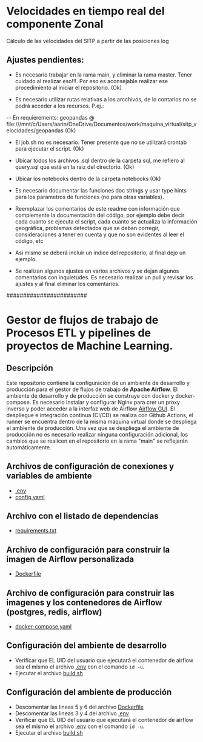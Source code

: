 # Velocidades en tiempo real del componente Zonal

Cálculo de las velocidades del SITP a partir de las posiciones log

## Ajustes pendientes:
 * Es necesario trabajar en la rama main, y eliminar la rama master. Tener cuidado al realizar eso!!!. Por eso es aconsejable realizar ese procedimiento al iniciar el repositorio. (Ok)
 
 * Es necesario utilizar rutas relativas a los arcchivos, de lo contarios no se podrá acceder a los recursos. P.ej.:
 
 -- En requierements: geopandas @ file:///mnt/c/Users/aarin/OneDrive/Documentos/work/maquina_virtual/sitp_velocidades/geopandas (Ok)
 
 * El job.sh no es necesario. Tener presente que no se utilizará crontab para ejecutar el script. (Ok)
 
 * Ubicar todos los archivos .sql dentro de la carpeta sql, me refiero al query.sql que está en la raiz del directorio. (Ok)

 * Ubicar los notebooks dentro de la carpeta notebooks (Ok)
 
 * Es necesario documentar las funciones doc strings y usar type hints para los parametros de funciones (no para otras variables).
 
 * Reemplazar los comentarios de este readme con información que complemente la documentación del código, por ejemplo debe decir cada cuanto se ejecuta el script, cada cuanto se actualiza la información geográfica, problemas detectados que se deban corregir, consideraciones a tener en cuenta y que no son evidentes al leer el código, etc
 
 * Así mismo se deberá incluir un indice del repositorio, al final dejo un ejemplo.

 * Se realizan algunos ajustes en varios archivos y se dejan algunos comentarios con inquietudes. Es necesario realizar un pull y revisar los ajustes y al final eliminar los comentarios.



########################




# Gestor de flujos de trabajo de Procesos ETL y pipelines de proyectos de Machine Learning.

## Descripción
Este repositorio contiene la configuración de un ambiente de desarrollo y producción para el gestor de flujos de trabajo de **Apache Airflow**.
El ambiente de desarrollo y de producción se construye con docker y docker-compose.
Es necesario instalar y configurar Nginx para crer un proxy inverso y poder acceder a la interfaz web de Airflow [Airflow GUI](http://20.110.226.237/airflow/).
El despliegue e integración continua (CI/CD) se realiza con Github Actions, el runner se encuentra dentro de la misma máquina virtual donde se despliega el ambiente de producción. 
Una vez que se despliega el ambiente de producción no es necesario realizar ninguna configuración adicional, los cambios que se realicen en el repositorio en la rama "main" se reflejarán automáticamente.

## Archivos de configuración de conexiones y variables de ambiente
* [.env](./.env)
* [config.yaml](./scripts/config.yaml)

## Archivo con el listado de dependencias
* [requirements.txt](./requirements.txt)

## Archivo de configuración para construir la imagen de Airflow personalizada
* [Dockerfile](./Dockerfile)

## Archivo de configuración para construir las imagenes y los contenedores de Airflow (postgres, redis, airflow)
* [docker-compose.yaml](./docker-compose.yaml)

## Configuración del ambiente de desarrollo
* Verificar que EL UID del usuario que ejecutará el contenedor de airflow sea el mismo el archivo [.env](./.env) con el comando `id -u`.
* Ejecutar el archivo [build.sh](./build.sh)

## Configuración del ambiente de producción
* Descomentar las lineas 5 y 6 del archivo [Dockerfile](./Dockerfile)
* Descomentar las lineas 3 y 4 del archivo [.env](./.env)
* Verificar que EL UID del usuario que ejecutará el contenedor de airflow sea el mismo el archivo [.env](./.env) con el comando `id -u`.
* Ejecutar el archivo [build.sh](./build.sh)

